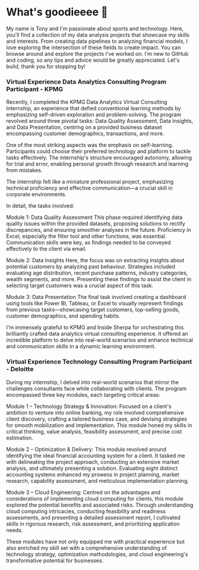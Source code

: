 # What's goodieeee 👋
My name is Tony and I'm passionate about sports and technology. Here, you'll find a collection of my data analysis projects that showcase my skills and interests. From creating data pipelines to analyzing financial models, I love exploring the intersection of these fields to create impact. You can browse around and explore the projects I've worked on. I'm new to GitHub and coding, so any tips and advice would be greatly appreciated. Let's build, thank you for stopping by!

### Virtual Experience Data Analytics Consulting Program Participant - KPMG
Recently, I completed the KPMG Data Analytics Virtual Consulting Internship, an experience that defied conventional learning methods by emphasizing self-driven exploration and problem-solving. The program revolved around three pivotal tasks: Data Quality Assessment, Data Insights, and Data Presentation, centring on a provided business dataset encompassing customer demographics, transactions, and more.

One of the most striking aspects was the emphasis on self-learning. Participants could choose their preferred technology and platform to tackle tasks effectively. The internship's structure encouraged autonomy, allowing for trial and error, enabling personal growth through research and learning from mistakes.

The internship felt like a miniature professional project, emphasizing technical proficiency and effective communication—a crucial skill in corporate environments.

In detail, the tasks involved:

Module 1: Data Quality Assessment
This phase required identifying data quality issues within the provided datasets, proposing solutions to rectify discrepancies, and ensuring smoother analyses in the future. Proficiency in Excel, especially the filter tool and other functions, was essential. Communication skills were key, as findings needed to be conveyed effectively to the client via email.

Module 2: Data Insights
Here, the focus was on extracting insights about potential customers by analyzing past behaviour. Strategies included evaluating age distribution, recent purchase patterns, industry categories, wealth segments, and more. Presenting these findings to assist the client in selecting target customers was a crucial aspect of this task.

Module 3: Data Presentation
The final task involved creating a dashboard using tools like Power BI, Tableau, or Excel to visually represent findings from previous tasks—showcasing target customers, top-selling goods, customer demographics, and spending habits.

I'm immensely grateful to KPMG and Inside Sherpa for orchestrating this brilliantly crafted data analytics virtual consulting experience. It offered an incredible platform to delve into real-world scenarios and enhance technical and communication skills in a dynamic learning environment.

### Virtual Experience Technology Consulting Program Participant -  Deloitte
During my internship, I delved into real-world scenarios that mirror the challenges consultants face while collaborating with clients. The program encompassed three key modules, each targeting critical areas:

Module 1 – Technology Strategy & Innovation:
Focused on a client's ambition to venture into online banking, my role involved comprehensive client discovery, crafting a tailored business case, and devising strategies for smooth mobilization and implementation. This module honed my skills in critical thinking, value analysis, feasibility assessment, and precise cost estimation.

Module 2 – Optimization & Delivery:
This module revolved around identifying the ideal financial accounting system for a client. It tasked me with delineating the project approach, conducting an extensive market analysis, and ultimately presenting a solution. Evaluating eight distinct accounting systems enhanced my prowess in project planning, market research, capability assessment, and meticulous implementation planning.

Module 3 – Cloud Engineering:
Centred on the advantages and considerations of implementing cloud computing for clients, this module explored the potential benefits and associated risks. Through understanding cloud computing intricacies, conducting feasibility and readiness assessments, and presenting a detailed assessment report, I cultivated skills in rigorous research, risk assessment, and prioritizing application needs.

These modules have not only equipped me with practical experience but also enriched my skill set with a comprehensive understanding of technology strategy, optimization methodologies, and cloud engineering's transformative potential for businesses.
